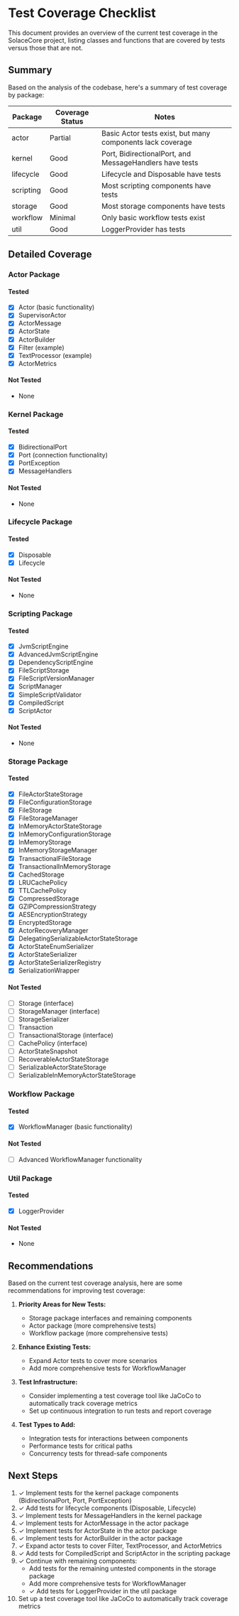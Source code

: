# Test Coverage Checklist

This document provides an overview of the current test coverage in the SolaceCore project, listing classes and functions that are covered by tests versus those that are not.

## Summary

Based on the analysis of the codebase, here's a summary of test coverage by package:

 Package | Coverage Status | Notes |
---------|----------------|-------|
 actor | Partial | Basic Actor tests exist, but many components lack coverage |
 kernel | Good | Port, BidirectionalPort, and MessageHandlers have tests |
 lifecycle | Good | Lifecycle and Disposable have tests |
 scripting | Good | Most scripting components have tests |
 storage | Good | Most storage components have tests |
 workflow | Minimal | Only basic workflow tests exist |
 util | Good | LoggerProvider has tests |

## Detailed Coverage

### Actor Package

#### Tested
- [x] Actor (basic functionality)
- [x] SupervisorActor
- [x] ActorMessage
- [x] ActorState
- [x] ActorBuilder
- [x] Filter (example)
- [x] TextProcessor (example)
- [x] ActorMetrics

#### Not Tested
- None

### Kernel Package

#### Tested
- [x] BidirectionalPort
- [x] Port (connection functionality)
- [x] PortException
- [x] MessageHandlers

#### Not Tested
- None

### Lifecycle Package

#### Tested
- [x] Disposable
- [x] Lifecycle

#### Not Tested
- None

### Scripting Package

#### Tested
- [x] JvmScriptEngine
- [x] AdvancedJvmScriptEngine
- [x] DependencyScriptEngine
- [x] FileScriptStorage
- [x] FileScriptVersionManager
- [x] ScriptManager
- [x] SimpleScriptValidator
- [x] CompiledScript
- [x] ScriptActor

#### Not Tested
- None

### Storage Package

#### Tested
- [x] FileActorStateStorage
- [x] FileConfigurationStorage
- [x] FileStorage
- [x] FileStorageManager
- [x] InMemoryActorStateStorage
- [x] InMemoryConfigurationStorage
- [x] InMemoryStorage
- [x] InMemoryStorageManager
- [x] TransactionalFileStorage
- [x] TransactionalInMemoryStorage
- [x] CachedStorage
- [x] LRUCachePolicy
- [x] TTLCachePolicy
- [x] CompressedStorage
- [x] GZIPCompressionStrategy
- [x] AESEncryptionStrategy
- [x] EncryptedStorage
- [x] ActorRecoveryManager
- [x] DelegatingSerializableActorStateStorage
- [x] ActorStateEnumSerializer
- [x] ActorStateSerializer
- [x] ActorStateSerializerRegistry
- [x] SerializationWrapper

#### Not Tested
- [ ] Storage (interface)
- [ ] StorageManager (interface)
- [ ] StorageSerializer
- [ ] Transaction
- [ ] TransactionalStorage (interface)
- [ ] CachePolicy (interface)
- [ ] ActorStateSnapshot
- [ ] RecoverableActorStateStorage
- [ ] SerializableActorStateStorage
- [ ] SerializableInMemoryActorStateStorage

### Workflow Package

#### Tested
- [x] WorkflowManager (basic functionality)

#### Not Tested
- [ ] Advanced WorkflowManager functionality

### Util Package

#### Tested
- [x] LoggerProvider

#### Not Tested
- None

## Recommendations

Based on the current test coverage analysis, here are some recommendations for improving test coverage:

1. **Priority Areas for New Tests:**
   - Storage package interfaces and remaining components
   - Actor package (more comprehensive tests)
   - Workflow package (more comprehensive tests)

2. **Enhance Existing Tests:**
   - Expand Actor tests to cover more scenarios
   - Add more comprehensive tests for WorkflowManager

3. **Test Infrastructure:**
   - Consider implementing a test coverage tool like JaCoCo to automatically track coverage metrics
   - Set up continuous integration to run tests and report coverage

4. **Test Types to Add:**
   - Integration tests for interactions between components
   - Performance tests for critical paths
   - Concurrency tests for thread-safe components

## Next Steps

1. ✓ Implement tests for the kernel package components (BidirectionalPort, Port, PortException)
2. ✓ Add tests for lifecycle components (Disposable, Lifecycle)
3. ✓ Implement tests for MessageHandlers in the kernel package
4. ✓ Implement tests for ActorMessage in the actor package
5. ✓ Implement tests for ActorState in the actor package
6. ✓ Implement tests for ActorBuilder in the actor package
7. ✓ Expand actor tests to cover Filter, TextProcessor, and ActorMetrics
8. ✓ Add tests for CompiledScript and ScriptActor in the scripting package
9. ✓ Continue with remaining components:
   - Add tests for the remaining untested components in the storage package
   - Add more comprehensive tests for WorkflowManager
   - ✓ Add tests for LoggerProvider in the util package
10. Set up a test coverage tool like JaCoCo to automatically track coverage metrics
